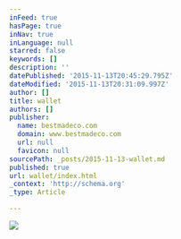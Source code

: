 ```yaml
---
inFeed: true
hasPage: true
inNav: true
inLanguage: null
starred: false
keywords: []
description: ''
datePublished: '2015-11-13T20:45:29.795Z'
dateModified: '2015-11-13T20:31:09.997Z'
author: []
title: wallet
authors: []
publisher:
  name: bestmadeco.com
  domain: www.bestmadeco.com
  url: null
  favicon: null
sourcePath: _posts/2015-11-13-wallet.md
published: true
url: wallet/index.html
_context: 'http://schema.org'
_type: Article

---
```

![](https://d16ied5lkagwqa.cloudfront.net/image/upload/t_featured_slide_d/BMC_092115_0425_lv2tfe.jpg)